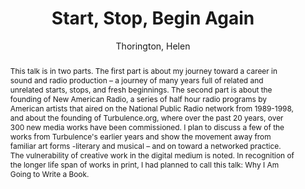 --- 
title: "Start, Stop, Begin Again" 
abstract: "This talk is in two parts. The first part is about my journey toward a career in sound and radio production – a journey of many years full of related and unrelated starts, stops, and fresh beginnings. The second part is about the founding of New American Radio, a series of half hour radio programs by American artists that aired on the National Public Radio network from 1989-1998, and about the founding of Turbulence.org, where over the past 20 years, over 300 new media works have been commissioned. I plan to discuss a few of the works from Turbulence's earlier years and show the movement away from familiar art forms -literary and musical – and on toward a networked practice. The vulnerability of creative work in the digital medium is noted. In recognition of the longer life span of works in print, I had planned to call this talk: Why I Am Going to Write a Book." 
address: "Atlanta, Georgia" 
author: "Thorington, Helen"
webAuthor: "Helen Thorington" 
booktitle: "Proceedings of the International Web Audio Conference" 
editor: "Freeman, Jason and Lerch, Alexander and Paradis, Matthew" 
month: "April"
pages: "" 
publisher: "Georgia Tech" 
series: "WAC '16"
track: "Keynote"  
year: "2016" 
id: "2016_EA_KN1" 
tags: year2016
media: https://smartech.gatech.edu/bitstream/handle/1853/54675/StartStopBegin_videostream.html?sequence=8&isAllowed=y 
pdflink: /_data/papers/pdf/2016/2016_KN1.pdf
ISSN: 2663-5844
---